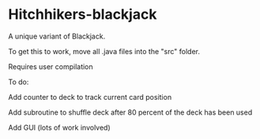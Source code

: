 # Hitchhikers-blackjack
A unique variant of Blackjack.

To get this to work, move all .java files into the "src" folder.

Requires user compilation

To do:

  Add counter to deck to track current card position

  Add subroutine to shuffle deck after 80 percent of the deck has been used
  
  Add GUI (lots of work involved)
